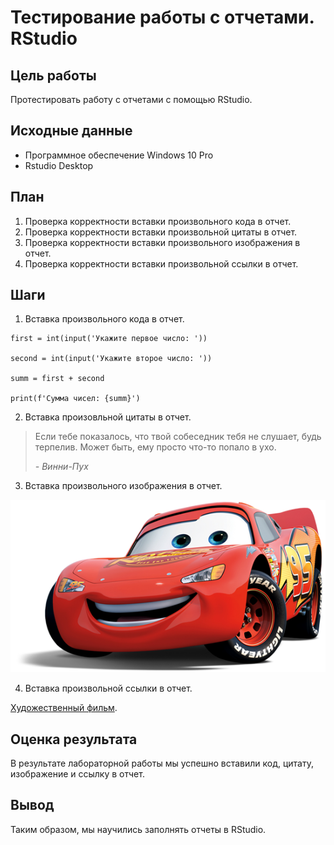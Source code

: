 # Тестирование работы с отчетами. RStudio

## Цель работы

Протестировать работу с отчетами с помощью RStudio.

## Исходные данные

-   Программное обеспечение Windows 10 Pro
-   Rstudio Desktop

## План

1.  Проверка корректности вставки произвольного кода в отчет.
2.  Проверка корректности вставки произвольной цитаты в отчет.
3.  Проверка корректности вставки произвольного изображения в отчет.
4.  Проверка корректности вставки произвольной ссылки в отчет.

## Шаги

1.  Вставка произвольного кода в отчет.

```         
first = int(input('Укажите первое число: '))

second = int(input('Укажите второе число: '))

summ = first + second

print(f'Сумма чисел: {summ}')
```

2.  Вставка произовльной цитаты в отчет.

> Если тебе показалось, что твой собеседник тебя не слушает, будь терпелив. Может быть, ему просто что-то попало в ухо.
>
> *- Винни-Пух*

3.  Вставка произвольного изображения в отчет.

![](img/2.png)

4.  Вставка произвольной ссылки в отчет.

[Художественный фильм]([https://ru.wikipedia.org/wiki/%D0%91%D0%BE%D0%BB%D1%8C%D1%88%D0%BE%D0%B9_%D0%BA%D1%83%D1%88_(%D1%84%D0%B8%D0%BB%D1%8C%D0%BC,_2000)](https://ru.wikipedia.org/wiki/%D0%91%D0%BE%D0%BB%D1%8C%D1%88%D0%BE%D0%B9_%D0%BA%D1%83%D1%88_(%D1%84%D0%B8%D0%BB%D1%8C%D0%BC,_2000)) "Большой куш").

## Оценка результата

В результате лабораторной работы мы успешно вставили код, цитату, изображение и ссылку в отчет.

## Вывод

Таким образом, мы научились заполнять отчеты в RStudio.